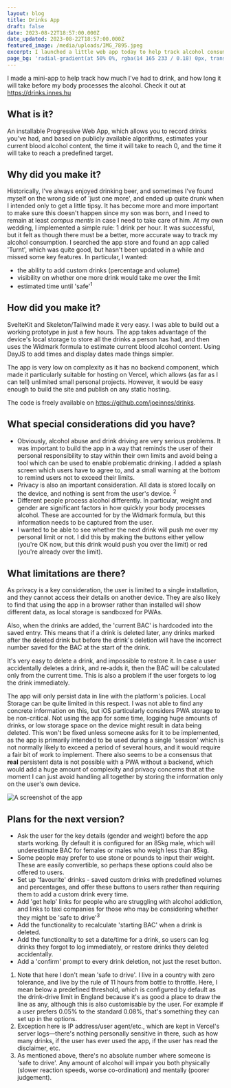 ```yaml
---
layout: blog
title: Drinks App
draft: false
date: 2023-08-22T18:57:00.000Z
date_updated: 2023-08-22T18:57:00.000Z
featured_image: /media/uploads/IMG_7895.jpeg
excerpt: I launched a little web app today to help track alcohol consumption. I'm calling it 'Drinks' which is a dreadful name for it.
page_bg: 'radial-gradient(at 50% 0%, rgba(14 165 233 / 0.18) 0px, transparent 75%), radial-gradient(at 100% 0%, rgba(75 36 74/ 0.18) 0px, transparent 50%) rgb(17, 24, 39)'
---
```


I made a mini-app to help track how much I've had to drink, and how long it will take before my body processes the alcohol. Check it out at https://drinks.innes.hu

## What is it?

An installable Progressive Web App, which allows you to record drinks you've had, and based on publicly available algorithms, estimates your current blood alcohol content, the time it will take to reach 0, and the time it will take to reach a predefined target.

## Why did you make it?

Historically, I've always enjoyed drinking beer, and sometimes I've found myself on the wrong side of 'just one more', and ended up quite drunk when I intended only to get a little tipsy. It has become more and more important to make sure this doesn't happen since my son was born, and I need to remain at least _compus mentis_ in case I need to take care of him. At my own wedding, I implemented a simple rule: 1 drink per hour. It was successful, but it felt as though there must be a better, more accurate way to track my alcohol consumption. I searched the app store and found an app called 'Turnt', which was quite good, but hasn't been updated in a while and missed some key features. In particular, I wanted:

- the ability to add custom drinks (percentage and volume)
- visibility on whether one more drink would take me over the limit
- estimated time until 'safe'<sup>1</sup>

## How did you make it?

SvelteKit and Skeleton/Tailwind made it very easy. I was able to build out a working prototype in just a few hours. The app takes advantage of the device's local storage to store all the drinks a person has had, and then uses the Widmark formula to estimate current blood alcohol content. Using DayJS to add times and display dates made things simpler.

The app is very low on complexity as it has no backend component, which made it particularly suitable for hosting on Vercel, which allows (as far as I can tell) unlimited small personal projects. However, it would be easy enough to build the site and publish on any static hosting.

The code is freely available on https://github.com/joeinnes/drinks.

## What special considerations did you have?

- Obviously, alcohol abuse and drink driving are very serious problems. It was important to build the app in a way that reminds the user of their personal responsibility to stay within their own limits and avoid being a tool which can be used to enable problematic drinking. I added a splash screen which users have to agree to, and a small warning at the bottom to remind users not to exceed their limits.
- Privacy is also an important consideration. All data is stored locally on the device, and nothing is sent from the user's device. <sup>2</sup>
- Different people process alcohol differently. In particular, weight and gender are significant factors in how quickly your body processes alcohol. These are accounted for by the Widmark formula, but this information needs to be captured from the user.
- I wanted to be able to see whether the next drink will push me over my personal limit or not. I did this by making the buttons either yellow (you're OK now, but this drink would push you over the limit) or red (you're already over the limit).

## What limitations are there?

As privacy is a key consideration, the user is limited to a single installation, and they cannot access their details on another device. They are also likely to find that using the app in a browser rather than installed will show different data, as local storage is sandboxed for PWAs.

Also, when the drinks are added, the 'current BAC' is hardcoded into the saved entry. This means that if a drink is deleted later, any drinks marked after the deleted drink but before the drink's deletion will have the incorrect number saved for the BAC at the start of the drink.

It's very easy to delete a drink, and impossible to restore it. In case a user accidentally deletes a drink, and re-adds it, then the BAC will be calculated only from the current time. This is also a problem if the user forgets to log the drink immediately.

The app will only persist data in line with the platform's policies. Local Storage can be quite limited in this respect. I was not able to find any concrete information on this, but iOS particularly considers PWA storage to be non-critical. Not using the app for some time, logging huge amounts of drinks, or low storage space on the device might result in data being deleted. This won't be fixed unless someone asks for it to be implemented, as the app is primarily intended to be used during a single 'session' which is not normally likely to exceed a period of several hours, and it would require a fair bit of work to implement. There also seems to be a consensus that **real** persistent data is not possible with a PWA without a backend, which would add a huge amount of complexity and privacy concerns that at the moment I can just avoid handling all together by storing the information only on the user's own device.

![A screenshot of the app](/media/uploads/IMG_7895.jpeg)

## Plans for the next version?

- Ask the user for the key details (gender and weight) before the app starts working. By default it is configured for an 85kg male, which will underestimate BAC for females or males who weigh less than 85kg.
- Some people may prefer to use stone or pounds to input their weight. These are easily convertible, so perhaps these options could also be offered to users.
- Set up 'favourite' drinks - saved custom drinks with predefined volumes and percentages, and offer these buttons to users rather than requiring them to add a custom drink every time.
- Add 'get help' links for people who are struggling with alcohol addiction, and links to taxi companies for those who may be considering whether they might be 'safe to drive'<sup>3</sup>
- Add the functionality to recalculate 'starting BAC' when a drink is deleted.
- Add the functionality to set a date/time for a drink, so users can log drinks they forgot to log immediately, or restore drinks they deleted accidentally.
- Add a 'confirm' prompt to every drink deletion, not just the reset button.

1. Note that here I don't mean 'safe to drive'. I live in a country with zero tolerance, and live by the rule of 11 hours from bottle to throttle. Here, I mean below a predefined threshold, which is configured by default as the drink-drive limit in England because it's as good a place to draw the line as any, although this is also customisable by the user. For example if a user prefers 0.05% to the standard 0.08%, that's something they can set up in the options.
2. Exception here is IP address/user agent/etc., which are kept in Vercel's server logs—there's nothing personally sensitive in there, such as how many drinks, if the user has ever used the app, if the user has read the disclaimer, etc.
3. As mentioned above, there's no absolute number where someone is 'safe to drive'. Any amount of alcohol will impair you both physically (slower reaction speeds, worse co-ordination) and mentally (poorer judgement).
